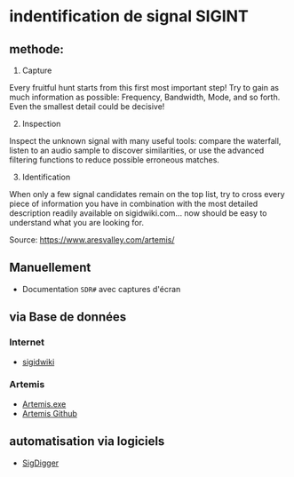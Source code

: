 # indentification de signal SIGINT

## methode:

1. Capture

Every fruitful hunt starts from this first most important step! Try to gain as much information as possible: Frequency, Bandwidth, Mode, and so forth. Even the smallest detail could be decisive!

2. Inspection

Inspect the unknown signal with many useful tools: compare the waterfall, listen to an audio sample to discover similarities, or use the advanced filtering functions to reduce possible erroneous matches.

3. Identification

When only a few signal candidates remain on the top list, try to cross every piece of information you have in combination with the most detailed description readily available on sigidwiki.com... now should be easy to understand what you are looking for​.

Source: https://www.aresvalley.com/artemis/

## Manuellement

* Documentation `SDR#` avec captures d'écran

## via Base de données

### Internet

* [sigidwiki](https://www.sigidwiki.com/wiki/Signal_Identification_Guide)

### Artemis

* [Artemis.exe](https://www.aresvalley.com/artemis/)
* [Artemis Github](https://github.com/AresValley/Artemis)

## automatisation via logiciels

* [SigDigger](https://github.com/BatchDrake/SigDigger)

